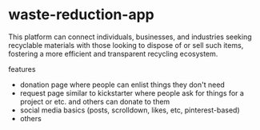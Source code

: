 # waste-reduction-app
This platform can connect individuals, businesses, and industries seeking recyclable materials with those looking to dispose of or sell such items, fostering a more efficient and transparent recycling ecosystem.

features
- donation page where people can enlist things they don't need
- request page similar to kickstarter where people ask for things for a project or etc. and others can donate to them
- social media basics (posts, scrolldown, likes, etc, pinterest-based)
- others
